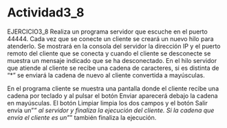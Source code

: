 # Actividad3_8

EJERCICIO3_8
Realiza un programa servidor que escuche en el puerto 44444. Cada vez que se conecte un cliente se creará un nuevo hilo para atenderlo. Se mostrará en la consola del servidor la dirección IP y el puerto remoto del cliente que se conecta y cuando el cliente se desconecte se muestra un mensaje indicado que se ha desconectado.
En el hilo  servidor que atiende al cliente se recibe una cadena de caracteres, si es distinta de “*” se enviará la cadena de nuevo al cliente convertida a mayúsculas.

En el programa cliente se muestra una pantalla donde el cliente recibe una cadena por teclado y al pulsar el botón Enviar aparecerá debajo la cadena en mayúsculas. El botón Limpiar limpia los dos campos y el botón Salir envía un”*” al servidor y finaliza la ejecución del cliente. Si la cadena que envía el cliente es un”*” también finaliza la ejecución.
